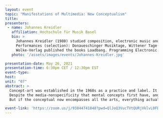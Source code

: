 ```yaml
---
layout: event
topic: "Manifestations of Multimedia: New Conceptualism"
title: 
presenters:
 - name: Johannes Kreidler
   affiliation: Hochschule für Musik Basel
   bio: >
     Johannes Kreidler (1980) studied composition, electronic music and music theory in Freiburg and The Hague, among others with mathias spahlinger and Orm Finnendahl. In 2012 he was awarded the Kranichsteiner Music Prize of the Darmstadt Summer Course for New Music. Since 2019, he is Professor for Composition at the Hochschule für Musik Basel.</br>
     Performances (selection): Donaueschinger Musiktage, Wittener Tage für Neue Kammermusik, Ultraschall Berlin, MaerzMusik Berlin, Foreign Affairs Berlin, Volksbühne am Rosa-Luxemburg-Platz Berlin, Elbphilharmonie Hamburg, Eclat Stuttgart, Biennale Venice, Gaudeamus Music Week Amsterdam, Warsaw Autumn, Biennale de Musique en Scène Lyon, Ultima Festival Oslo, Huddersfield Contemporary Music Festival, Musica Strasbourg, MusicAcoustica Festival Beijing, Liquid Architecture Melbourne. </br>
     Wolke-Verlag published the books Loadbang. Programming Electronic Music in Puredata (2009), Musik mit Musik – Texte 2005-2011 (2012) and Sätze über musikalische Konzeptkunst. Texte 2012-2018 (2018).
   photo: '/assets/images/events/Johannes-Kreidler.jpg'

presentation-date: May 26, 2021
presentation-time: 6:30pm CET / 12:30pm EST
event-type: 
host: 
unit: "07"
abstract: >
  Concept-art was established in the 1960s as a practice and label. It is "idea art" - central to it are mental concepts, framings, which can be realised in various ways. (And thus the essence of framing itself always becomes a topic.) Think of the open form of Marcel Duchamp's readymade, the infinite possibilities of performing John Cage's silent piece 4:33, etc., all the way to today's meme culture on the internet. </br>
  Despite the media-nonspecificity that mental concepts first have, and the multi-mediality in which they are then implemented, conceptual art first became paradigmatic in the visual arts, while in music (as well as in theater and literature) only found its way extensively in the new millennium – the “new conceptualism”. The latter is due to the added possibilities of the digital. </br>
  But if the conceptual now encompasses all the arts, everything actually becomes multimedia art. The question then arises as to what specifically still constitutes >music< or what can constitute it in the future. Conceptual thinking in the arts has posed and continues to pose exciting challenges.

event-link: 'https://zoom.us/j/93844741848?pwd=QlJoQ3VucTVtQURjVklvL0FDQk1jdz09'
---
```

